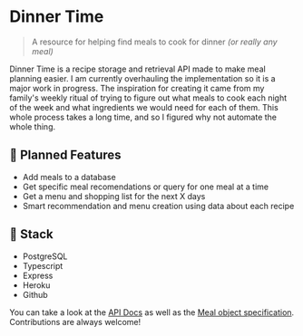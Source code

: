 # Dinner Time
> A resource for helping find meals to cook for dinner _(or really any meal)_

Dinner Time is a recipe storage and retrieval API made to make meal planning easier. I am currently overhauling the implementation so it is a major work in progress. The inspiration for creating it came from my family's weekly ritual of trying to figure out what meals to cook each night of the week and what ingredients we would need for each of them. This whole process takes a long time, and so I figured why not automate the whole thing.

## 🙌 Planned Features
- Add meals to a database
- Get specific meal recomendations or query for one meal at a time
- Get a menu and shopping list for the next X days
- Smart recommendation and menu creation using data about each recipe

##  🔨 Stack
- PostgreSQL
- Typescript
- Express
- Heroku
- Github

You can take a look at the [API Docs](https://github.com/duncangrubbs/dinner-time/blob/master/docs/api.md) as well as the [Meal object specification](https://github.com/duncangrubbs/dinner-time/blob/master/docs/spec.md). Contributions are always welcome!

